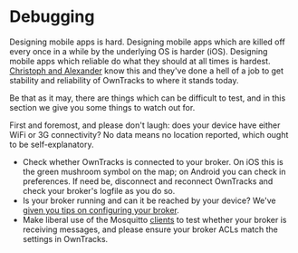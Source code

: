 # Debugging

Designing mobile apps is hard. Designing mobile apps which are killed off every once in a while by the underlying OS is harder (iOS). Designing mobile apps which reliable do what they should at all times is hardest. [Christoph and Alexander](../people.md) know this and they've done a hell of a job to get stability and reliability of OwnTracks to where it stands today.

Be that as it may, there are things which can be difficult to test, and in this section we give you some things to watch out for.

First and foremost, and please don't laugh: does your device have either WiFi or 3G connectivity? No data means no location reported, which ought to be self-explanatory.

* Check whether OwnTracks is connected to your broker. On iOS this is the green mushroom symbol on the map; on Android you can check in preferences. If need be, disconnect and reconnect OwnTracks and check your broker's logfile as you do so.
* Is your broker running and can it be reached by your device? We've [given you tips on configuring your broker](../guide/broker.md).
* Make liberal use of the Mosquitto [clients](../guide/clients.md) to test whether your broker is receiving messages, and please ensure your broker ACLs match the settings in OwnTracks.

